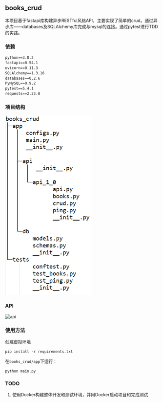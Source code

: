 ## books_crud

本项目基于fastapi库构建异步RESTful风格API，主要实现了简单的crud。通过异步库——databases及SQLAlchemy库完成与mysql的连接。通过pytest进行TDD的实践。

### 依赖

```txt
python==3.8.2
fastapi==0.54.1
uvicorn==0.11.3
SQLAlchemy==1.3.16
databases==0.2.6
PyMySQL==0.9.2
pytest==5.4.1
requests==2.23.0
```



### 项目结构

![tree]( https://github.com/LMFrank/books_crud/blob/master/images/tree.bmp )

### API

![api]( https://github.com/LMFrank/books_crud/blob/master/images/api.bmp )

### 使用方法

创建虚拟环境

```shell
pip install -r requirements.txt
```

在`books_crud/app`下运行：

```
python main.py
```

### TODO

1. 使用Docker构建整体开发和测试环境，并用Docker启动项目和完成测试